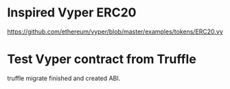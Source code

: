 # Inspired Vyper ERC20

https://github.com/ethereum/vyper/blob/master/examples/tokens/ERC20.vy

# Test Vyper contract from Truffle

truffle migrate finished and created ABI.
